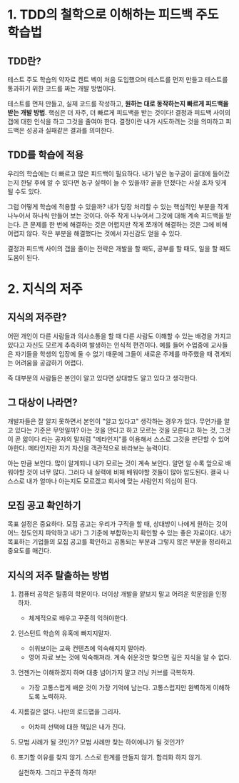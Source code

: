 # 1. TDD의 철학으로 이해하는 피드백 주도 학습법


## TDD란?

테스트 주도 학습의 약자로 켄트 벡이 처음 도입했으며 테스트를 먼저 만들고 테스트를 통과하기 위한 코드를 짜는 개발 방법이다. 

테스트를 먼저 만들고, 실제 코드를 작성하고, **원하는 대로 동작하는지 빠르게 피드백을 받는 개발 방법**. 핵심은 더 자주, 더 빠르게 피드백을 받는 것이다!
결정과 피드백 사이의 갭에 대한 인식을 하고 그것을 줄여야 한다. 결정이란 내가 시도하려는 것을 의미하고 피드백은 성공과 실패같은 결과를 의미한다.



## TDD를 학습에 적용

우리의 학습에는 더 빠르고 많은 피드백이 필요하다. 내가 넣은 농구공이 골대에 들어갔는지 한달 후에 알 수 있다면 농구 실력이 늘 수 있을까? 골을 던졌다는 사실 조차 잊게 될 수도 있다. 

그럼 어떻게 학습에 적용할 수 있을까? 내가 당장 처리할 수 있는 핵심적인 부분을 작게 나누어서 하나씩 만들어 보는 것이다. 아주 작게 나누어서 그것에 대해 계속 피드백을 받는다. 큰 문제를 한 번에 해결하는 것은 어렵지만 작게 쪼개어 해결하는 것은 그에 비해 어렵지 않다. 작은 부분을 해결했다는 것에서 자신감도 얻을 수 있다. 

결정과 피드백 사이의 갭을 줄이는 전략은 개발을 할 때도, 공부를 할 때도, 일을 할 때도 도움이 된다.





# 2. 지식의 저주



## 지식의 저주란?

어떤 개인이 다른 사람들과 의사소통을 할 때 다른 사람도 이해할 수 있는 배경을 가지고 있다고 자신도 모르게 추측하여 발생하는 인식적 편견이다. 예를 들어 수업중에 교사들은 자기들을 학생의 입장에 둘 수 없기 때문에 그들이 새로운 주제를 마주했을 때 겪게되는 어려움을 공감하기 어렵다. 

즉 대부분의 사람들은 본인이 알고 있다면 상대방도 알고 있다고 생각한다. 



## 그 대상이 나라면?

개발자들은 잘 알지 못하면서 본인이 "알고 있다고" 생각하는 경우가 있다. 무언가를 알고 있다는 기준은 무엇일까? 아는 것을 안다고 하고 모르는 것을 모른다고 하는 것, 그것이 곧 앎이다 라는 공자의 말처럼 "메타인지"를 이용해서 스스로 그것을 판단할 수 있어야한다. 메타인지란 자기 자신을 객관적으로 바라보는 능력이다.

아는 만큼 보인다. 많이 알게되니 내가 모르는 것이 계속 보인다. 알면 알 수록 앞으로 배워야할 것이 너무 많다. 그러다 내 실력에 비해 배워야할 것들이 많아 압도된다. 결국 나 스스로 내가 얼마나 아는지도 모르겠고 회사에 맞는 사람인지 의심이 된다. 



## 모집 공고 확인하기

목표 설정은 중요하다. 모집 공고는 우리가 구직을 할 때, 상대방이 나에게 원하는 것이 어느 정도인지 파악하고 내가 그 기준에 부합하는지 확인할 수 있는 좋은 자료이다. 내가 목표하는 기업들의 모집 공고를 확인하고 공통되는 부분과 그렇지 않은 부분을 정리하고 중요도를 매긴다. 



## 지식의 저주 탈출하는 방법

1. 컴퓨터 공학은 일종의 학문이다. 더이상 개발을 얕보지 말고 어려운 학문임을 인정하자. 

   * 체계적으로 배우고 꾸준히 익혀야한다. 

2. 인스턴트 학습의 유혹에 빠지지말자. 

   * 쉬워보이는 교육 컨텐츠에 익숙해지지 말아라. 
   * 영어 자료 보는 것에 익숙해져라. 계속 쉬운것만 찾으면 깊은 지식을 알 수 없다.

3. 언젠가는 이해하겠지 하며 대충 넘어가지 말고 러닝 커브를 극복하자.

   * 가장 고통스럽게 배운 것이 가장 기억에 남는다. 고통스럽지만 완벽하게 이해하도록 노력하자.

4. 지름길은 없다. 나만의 로드맵을 그리자. 

   * 어차피 선택에 대한 책임은 내가 진다.

5. 모범 사례가 될 것인가? 모범 사례만 찾는 하이에나가 될 것인가?

6. 포기할 이유를 찾지 않기. 스스로 한계를 만들지 않기. 합리화 하지 않기.

   실천하자. 그리고 꾸준히 하자!